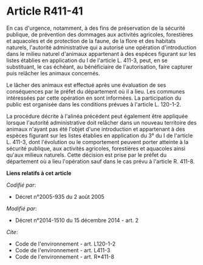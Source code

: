 # Article R411-41

En cas d'urgence, notamment, à des fins de préservation de la sécurité publique, de prévention des dommages aux activités
agricoles, forestières et aquacoles et de protection de la faune, de la flore et des habitats naturels, l'autorité
administrative qui a autorisé une opération d'introduction dans le milieu naturel d'animaux appartenant à des espèces
figurant sur les listes établies en application du I de l'article L. 411-3, peut, en se substituant, le cas échéant, au
bénéficiaire de l'autorisation, faire capturer puis relâcher les animaux concernés. 

Le lâcher des animaux est effectué après une évaluation de ses conséquences par le préfet du département où il a lieu. Les
communes intéressées par cette opération en sont informées. La participation du public est organisée dans les conditions
prévues à l'article L. 120-1-2. 

La procédure décrite à l'alinéa précédent peut également être appliquée lorsque l'autorité administrative doit relâcher dans
un nouveau territoire des animaux n'ayant pas été l'objet d'une introduction et appartenant à des espèces figurant sur les
listes établies en application du 3° du I de l'article L. 411-3, dont l'évolution ou le comportement peuvent porter atteinte
à la sécurité publique, aux activités agricoles, forestières et aquacoles ainsi qu'aux milieux naturels. Cette décision est
prise par le préfet du département où a lieu l'opération sauf dans le cas prévu à l'article R. 411-8.

**Liens relatifs à cet article**

_Codifié par_:

  - Décret n°2005-935 du 2 août 2005

_Modifié par_:

  - Décret n°2014-1510 du 15 décembre 2014 - art. 2

_Cite_:

  - Code de l'environnement - art. L120-1-2
  - Code de l'environnement - art. L411-3
  - Code de l'environnement - art. R*411-8
